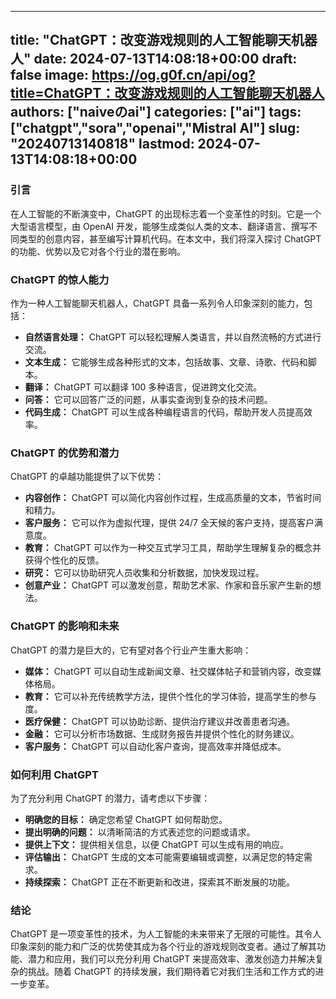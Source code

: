 
---
title: "ChatGPT：改变游戏规则的人工智能聊天机器人"
date: 2024-07-13T14:08:18+00:00
draft: false
image: https://og.g0f.cn/api/og?title=ChatGPT：改变游戏规则的人工智能聊天机器人
authors: ["naiveのai"]
categories: ["ai"]
tags: ["chatgpt","sora","openai","Mistral AI"]
slug: "20240713140818"
lastmod: 2024-07-13T14:08:18+00:00
---
### 引言

在人工智能的不断演变中，ChatGPT 的出现标志着一个变革性的时刻。它是一个大型语言模型，由 OpenAI 开发，能够生成类似人类的文本、翻译语言、撰写不同类型的创意内容，甚至编写计算机代码。在本文中，我们将深入探讨 ChatGPT 的功能、优势以及它对各个行业的潜在影响。

### ChatGPT 的惊人能力

作为一种人工智能聊天机器人，ChatGPT 具备一系列令人印象深刻的能力，包括：

- **自然语言处理：** ChatGPT 可以轻松理解人类语言，并以自然流畅的方式进行交流。
- **文本生成：** 它能够生成各种形式的文本，包括故事、文章、诗歌、代码和脚本。
- **翻译：** ChatGPT 可以翻译 100 多种语言，促进跨文化交流。
- **问答：** 它可以回答广泛的问题，从事实查询到复杂的技术问题。
- **代码生成：** ChatGPT 可以生成各种编程语言的代码，帮助开发人员提高效率。

### ChatGPT 的优势和潜力

ChatGPT 的卓越功能提供了以下优势：

- **内容创作：** ChatGPT 可以简化内容创作过程，生成高质量的文本，节省时间和精力。
- **客户服务：** 它可以作为虚拟代理，提供 24/7 全天候的客户支持，提高客户满意度。
- **教育：** ChatGPT 可以作为一种交互式学习工具，帮助学生理解复杂的概念并获得个性化的反馈。
- **研究：** 它可以协助研究人员收集和分析数据，加快发现过程。
- **创意产业：** ChatGPT 可以激发创意，帮助艺术家、作家和音乐家产生新的想法。

### ChatGPT 的影响和未来

ChatGPT 的潜力是巨大的，它有望对各个行业产生重大影响：

- **媒体：** ChatGPT 可以自动生成新闻文章、社交媒体帖子和营销内容，改变媒体格局。
- **教育：** 它可以补充传统教学方法，提供个性化的学习体验，提高学生的参与度。
- **医疗保健：** ChatGPT 可以协助诊断、提供治疗建议并改善患者沟通。
- **金融：** 它可以分析市场数据、生成财务报告并提供个性化的财务建议。
- **客户服务：** ChatGPT 可以自动化客户查询，提高效率并降低成本。

### 如何利用 ChatGPT

为了充分利用 ChatGPT 的潜力，请考虑以下步骤：

- **明确您的目标：** 确定您希望 ChatGPT 如何帮助您。
- **提出明确的问题：** 以清晰简洁的方式表述您的问题或请求。
- **提供上下文：** 提供相关信息，以便 ChatGPT 可以生成有用的响应。
- **评估输出：** ChatGPT 生成的文本可能需要编辑或调整，以满足您的特定需求。
- **持续探索：** ChatGPT 正在不断更新和改进，探索其不断发展的功能。

### 结论

ChatGPT 是一项变革性的技术，为人工智能的未来带来了无限的可能性。其令人印象深刻的能力和广泛的优势使其成为各个行业的游戏规则改变者。通过了解其功能、潜力和应用，我们可以充分利用 ChatGPT 来提高效率、激发创造力并解决复杂的挑战。随着 ChatGPT 的持续发展，我们期待着它对我们生活和工作方式的进一步变革。